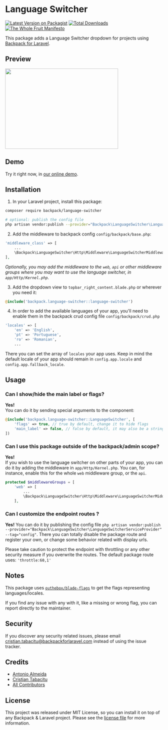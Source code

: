 # Language Switcher

[![Latest Version on Packagist][ico-version]][link-packagist]
[![Total Downloads][ico-downloads]][link-downloads]
[![The Whole Fruit Manifesto](https://img.shields.io/badge/writing%20standard-the%20whole%20fruit-brightgreen)](https://github.com/the-whole-fruit/manifesto)


This package adds a Language Switcher dropdown for projects using [Backpack for Laravel](https://backpackforlaravel.com/).

## Preview

<img src="https://github.com/Laravel-Backpack/activity-log/assets/1838187/abdb196f-1d41-4b14-9dc5-2ac7c64cc84d" width="361" height="257" />

## Demo

Try it right now, in [our online demo](https://demo.backpackforlaravel.com/admin/).

## Installation

1) In your Laravel project, install this package:

```bash
composer require backpack/language-switcher

# optional: publish the config file
php artisan vendor:publish --provider="Backpack\LanguageSwitcher\LanguageSwitcherServiceProvider" --tag="config"
```

2) Add the middleware to backpack config `config/backpack/base.php`:
```php
'middleware_class' => [
    ...
    \Backpack\LanguageSwitcher\Http\Middleware\LanguageSwitcherMiddleware::class,
],
```
_Optionally, you may add the middleware to the `web`, `api` or other middleware groups where you may want to use the language switcher, in `app/Http/Kernel.php`._


3) Add the dropdown view to `topbar_right_content.blade.php` or wherever you need it:

```php
@include('backpack.language-switcher::language-switcher')
```

4) In order to add the available languages of your app, you'll need to enable them in the backpack crud config file `config/backpack/crud.php`

```bash
'locales' => [
    'en' => 'English',
    'pt' => 'Portuguese',
    'ro' => 'Romanian',
    ...
```

There you can set the array of `locales` your app uses.  Keep in mind the default locale of your app should remain in `config.app.locale` and `config.app.fallback_locale`.

## Usage

### Can I show/hide the main label or flags?
**Yes!**  
You can do it by sending special arguments to the component:

```php
@include('backpack.language-switcher::LanguageSwitcher', [
    'flags' => true, // true by default, change it to hide flags
    'main_label' => false, // false by default, it may also be a string, for instance "Language"
])
```

### Can I use this package outside of the backpack/admin scope?
**Yes!**  
If you wish to use the language switcher on other parts of your app, you can do it by adding the middleware in `app/Http/Kernel.php`.
You can, for instance, enable this for the whole `web` middleware group, or the `api`.

```php
protected $middlewareGroups = [
    'web' => [
        ...
        \Backpack\LanguageSwitcher\Http\Middleware\LanguageSwitcherMiddleware::class,
    ],
```

### Can I customize the endpoint routes ? 
**Yes!**
You can do it by publishing the config file `php artisan vendor:publish --provider="Backpack\LanguageSwitcher\LanguageSwitcherServiceProvider" --tag="config"`.
There you can totally disable the package route and register your own, or change some behavior related with display urls.

Please take caution to protect the endpoint with throttling or any other security measure if you overwrite the routes. The default package route uses: `'throttle:60,1'`

## Notes

This package uses [`outhebox/blade-flags`](https://github.com/MohmmedAshraf/blade-flags) to get the flags representing languages/locales.

If you find any issue with any with it, like a missing or wrong flag, you can report directly to the maintainer.


## Security

If you discover any security related issues, please email cristian.tabacitu@backpackforlaravel.com instead of using the issue tracker.

## Credits

- [Antonio Almeida](https://github.com/promatik)
- [Cristian Tabacitu](https://github.com/tabacitu)
- [All Contributors][link-contributors]

## License

This project was released under MIT License, so you can install it on top of any Backpack & Laravel project. Please see the [license file](license.md) for more information.

[ico-version]: https://img.shields.io/packagist/v/backpack/language-switcher.svg?style=flat-square
[ico-downloads]: https://img.shields.io/packagist/dt/backpack/language-switcher.svg?style=flat-square

[link-packagist]: https://packagist.org/packages/backpack/language-switcher
[link-downloads]: https://packagist.org/packages/backpack/language-switcher
[link-author]: https://github.com/backpack
[link-contributors]: ../../contributors
